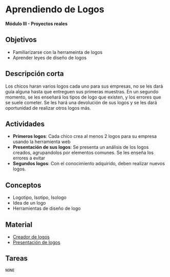 # Aprendiendo de Logos

**Módulo III - Proyectos reales**

## Objetivos

* Familiarizarse con la herrameinta de logos
* Aprender leyes de diseño de logos


## Descripción corta

Los chicos haran varios logos cada uno para sus empresas, no se les dará guía alguna hasta
que entreguen sus primeras muestras. En un segundo momento, se les enseñará los tipos
de logo que existen, y los errores que se suele cometer. Se les hará una devolución de sus 
logos y se les dará oportunidad de realizar otros logos más.

## Actividades

* **Primeros logos**: Cada chico crea al menos 2 logos para su empresa usando la herramienta web
* **Presentación de sus logos**: Se presenta un análisis de los logos creados, agrupandolos por elementos comunes. Se les enseña los errores a evitar
* **Segundos logos**: Con el conocimiento adquirido, deben realizar nuevos logos.

## Conceptos

* Logotipo, Isotipo, Isologo
* Idea de un logo 
* Herramientas de diseño de logo 


## Material

* [Creador de logos](es.freelogodesign.org)
* [Presentación de logos](https://docs.google.com/presentation/d/1zwtKlj2Wi0IXVc2Bn5tAcJQJoADZJN4pxy9Lq61gf_I/edit?usp=sharing)

## Tareas

`NONE`
